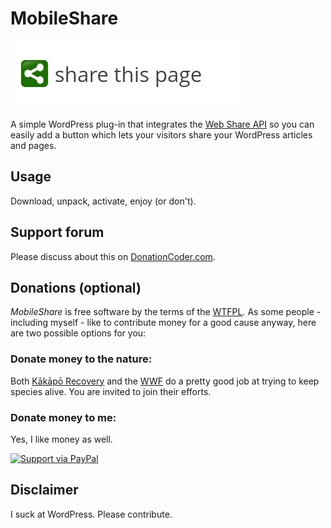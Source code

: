 # MobileShare

![screenshot](screenshot.jpg)

A simple WordPress plug-in that integrates the [Web Share API](https://developer.mozilla.org/en-US/docs/Web/API/Navigator/share) so you can easily add a button which lets your visitors share your WordPress articles and pages.

## Usage

Download, unpack, activate, enjoy (or don't).

## Support forum

Please discuss about this on [DonationCoder.com](http://www.donationcoder.com/forum/index.php?topic=47125.0).

## Donations (optional)

*MobileShare* is free software by the terms of the [WTFPL](http://www.wtfpl.net/txt/copying/). As some people - including myself - like to contribute money for a good cause anyway, here are two possible options for you:

### Donate money to the nature:

Both [Kākāpō Recovery](http://kakaporecovery.org.nz/) and the [WWF](https://support.wwf.org.uk/adopt-a-panda) do a pretty good job at trying to keep species alive. You are invited to join their efforts.

### Donate money to me:

Yes, I like money as well.

[![Support via PayPal](https://cdn.rawgit.com/twolfson/paypal-github-button/1.0.0/dist/button.svg)](https://www.paypal.me/GebtmireuerGeld/)

## Disclaimer

I suck at WordPress. Please contribute.